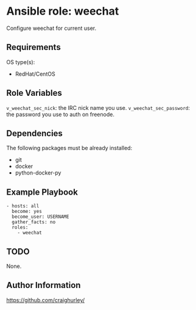 # Ansible role: weechat

Configure weechat for current user.

## Requirements

OS type(s):

* RedHat/CentOS

## Role Variables

`v_weechat_sec_nick`: the IRC nick name you use.
`v_weechat_sec_password`: the password you use to auth on freenode.

## Dependencies

The following packages must be already installed:

* git
* docker
* python-docker-py

## Example Playbook

```
- hosts: all
  become: yes
  become_user: USERNAME
  gather_facts: no
  roles:
    - weechat
```

## TODO

None.

## Author Information

<https://github.com/craighurley/>
